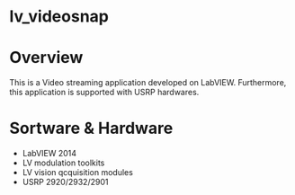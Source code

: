 # lv_videosnap

# Overview

This is a Video streaming application developed on LabVIEW. Furthermore, this application is supported with USRP hardwares. 

# Sortware & Hardware
- LabVIEW 2014
- LV modulation toolkits
- LV vision qcquisition modules
- USRP 2920/2932/2901
